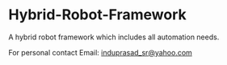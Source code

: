 # Hybrid-Robot-Framework
A hybrid robot framework which includes all automation needs.

For personal contact
Email: induprasad_sr@yahoo.com 
 
  
 
  
 
